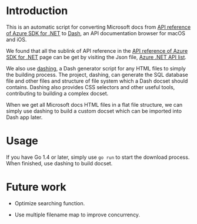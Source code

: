 # Introduction

This is an automatic script for converting Microsoft docs from [API reference of Azure SDK for .NET](https://docs.microsoft.com/en-us/dotnet/api/overview/azure/?view=azure-dotnet) to [Dash](https://kapeli.com/dash), an API documentation browser for macOS and iOS.

We found that all the sublink of API reference in the [API reference of Azure SDK for .NET](https://docs.microsoft.com/en-us/dotnet/api/overview/azure/?view=azure-dotnet) page can be get by visiting the Json file, [Azure .NET API list](https://docs.microsoft.com/api/apibrowser/dotnet/namespaces?moniker=azure-dotnet&api-version=0.2 ). 

We also use [dashing](https://github.com/technosophos/dashing), a Dash generator script for any HTML files to simply the building process. The project, dashing, can generate the SQL database file and other files and structure of file system which a Dash docset should contains. Dashing also provides CSS selectors and other useful tools, contributing to building a complex docset.

When we get all Microsoft docs HTML files in a flat file structure, we can simply use dashing to build a custom docset which can be imported into Dash app later.

# Usage

If you have Go 1.4 or later, simply use `go run` to start the download process. When finished, use dashing to build docset.

# Future work

- Optimize searching function.

- Use multiple filename map to improve concurrency.